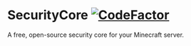 # SecurityCore [![CodeFactor](https://www.codefactor.io/repository/github/xdec0de/securitycore/badge)](https://www.codefactor.io/repository/github/xdec0de/securitycore)
A free, open-source security core for your Minecraft server.
